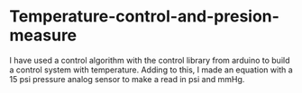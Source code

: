 # Temperature-control-and-presion-measure


I have used a control algorithm with the control library from arduino to build a control system with temperature. Adding to this, I made an equation with a 15 psi pressure analog sensor to make a read in psi and mmHg.
